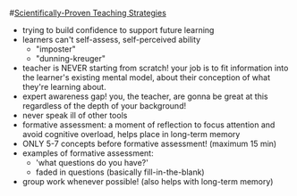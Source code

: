 #[Scientifically-Proven Teaching Strategies](https://journals.plos.org/ploscompbiol/article?id=10.1371/journal.pcbi.1008090)
- trying to build confidence to support future learning
- learners can't self-assess, self-perceived ability
  - "imposter"
  - "dunning-kreuger"
- teacher is NEVER starting from scratch! your job is to fit information into the learner's existing mental model, about their conception of what they're learning about.
- expert awareness gap! you, the teacher, are gonna be great at this regardless of the depth of your background!
- never speak ill of other tools
- formative assessment: a moment of reflection to focus attention and avoid cognitive overload, helps place in long-term memory
- ONLY 5-7 concepts before formative assessment! (maximum 15 min)
- examples of formative assessment:
  - 'what questions do you have?'
  - faded in questions (basically fill-in-the-blank)
- group work whenever possible! (also helps with long-term memory)
